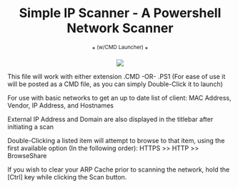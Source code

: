 <h1 align="center">Simple IP Scanner - A Powershell Network Scanner</h1>
<p align="center">*<sup align="center"> (w/CMD Launcher) </sup>*</p>

<p align="center"><img src="https://github.com/illsk1lls/IPScanner/blob/main/.readme/IPScanner.png?raw=true"></p>

This file will work with either extension .CMD -OR- .PS1
(For ease of use it will be posted as a CMD file, as you can simply Double-Click it to launch)

For use with basic networks to get an up to date list of client: MAC Address, Vendor, IP Address, and Hostnames<br>

External IP Address and Domain are also displayed in the titlebar after initiating a scan<br>

Double-Clicking a listed item will attempt to browse to that item, using the first available option (In the following order): HTTPS \>\> HTTP \>\> BrowseShare<br>

If you wish to clear your ARP Cache prior to scanning the network, hold the \[Ctrl\] key while clicking the Scan button.
